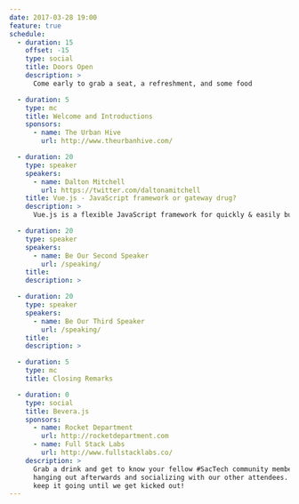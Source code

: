 ```yaml
---
date: 2017-03-28 19:00
feature: true
schedule:
  - duration: 15
    offset: -15
    type: social
    title: Doors Open
    description: >
      Come early to grab a seat, a refreshment, and some food

  - duration: 5
    type: mc
    title: Welcome and Introductions
    sponsors:
      - name: The Urban Hive
        url: http://www.theurbanhive.com/

  - duration: 20
    type: speaker
    speakers:
      - name: Dalton Mitchell
        url: https://twitter.com/daltonamitchell
    title: Vue.js - JavaScript framework or gateway drug?
    description: >
      Vue.js is a flexible JavaScript framework for quickly & easily building interactive UI components or SPAs. This talk will cover what I've learned while using Vue at work over the past few months. I'll explain how it's flexible nature allowed me to test the waters before fully diving in, and how it continues to be an easy tool of choice as our application size and complexity increases. By the end, I hope it will encourage some to give Vue.js a try on a small project and maybe get "hooked" like I did.

  - duration: 20
    type: speaker
    speakers:
      - name: Be Our Second Speaker
        url: /speaking/
    title:
    description: >

  - duration: 20
    type: speaker
    speakers:
      - name: Be Our Third Speaker
        url: /speaking/
    title:
    description: >

  - duration: 5
    type: mc
    title: Closing Remarks

  - duration: 0
    type: social
    title: Bevera.js
    sponsors:
      - name: Rocket Department
        url: http://rocketdepartment.com
      - name: Full Stack Labs
        url: http://www.fullstacklabs.co/
    description: >
      Grab a drink and get to know your fellow #SacTech community members by
      hanging out afterwards and socializing with our other attendees. We'll
      keep it going until we get kicked out!
---
```

